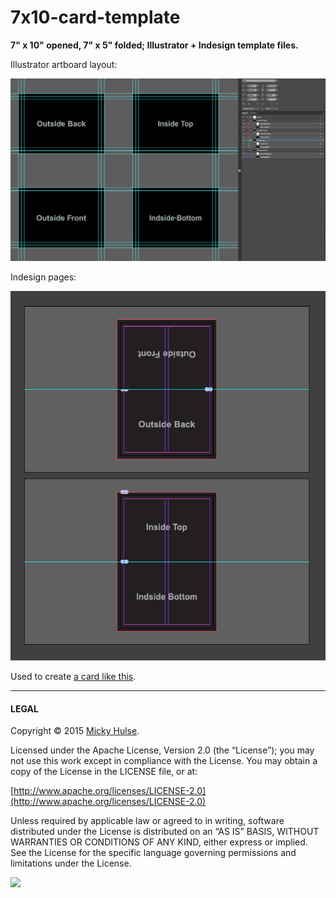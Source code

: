 # 7x10-card-template

**7" x 10" opened, 7" x 5" folded; Illustrator + Indesign template files.**

Illustrator artboard layout:

![illustrator](illustrator.png)

Indesign pages:

![indesign](indesign.png)

Used to create [a card like this](https://www.behance.net/gallery/27441523/Open-House-Invitation).

---

#### LEGAL

Copyright © 2015 [Micky Hulse](http://mky.io).

Licensed under the Apache License, Version 2.0 (the “License”); you may not use this work except in compliance with the License. You may obtain a copy of the License in the LICENSE file, or at:

[http://www.apache.org/licenses/LICENSE-2.0](http://www.apache.org/licenses/LICENSE-2.0)

Unless required by applicable law or agreed to in writing, software distributed under the License is distributed on an “AS IS” BASIS, WITHOUT WARRANTIES OR CONDITIONS OF ANY KIND, either express or implied. See the License for the specific language governing permissions and limitations under the License.

<img src="https://github.global.ssl.fastly.net/images/icons/emoji/octocat.png">
